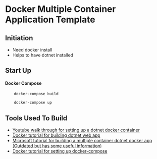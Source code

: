 # Docker Multiple Container Application Template

## Initiation
* Need docker install 
* Helps to have dotnet installed 

## Start Up
#### Docker Compose
``` Bash
    docker-compose build
```
``` Bash
    docker-compose up
```

## Tools Used To Build 
* [Youtube walk through for setting up a dotnet docker container](https://www.youtube.com/watch?v=3s-RfwvijpY&t=583s)
* [Docker tutorial for building dotnet web app](https://docs.docker.com/samples/dotnetcore/)
* [Microsoft tutorial for building a multiple container dotnet docker app (Outdated but has some useful information)](https://docs.microsoft.com/en-us/visualstudio/containers/tutorial-multicontainer?view=vs-2022)
* [Docker tutorial for setting up docker-compose](https://docs.docker.com/compose/gettingstarted/)